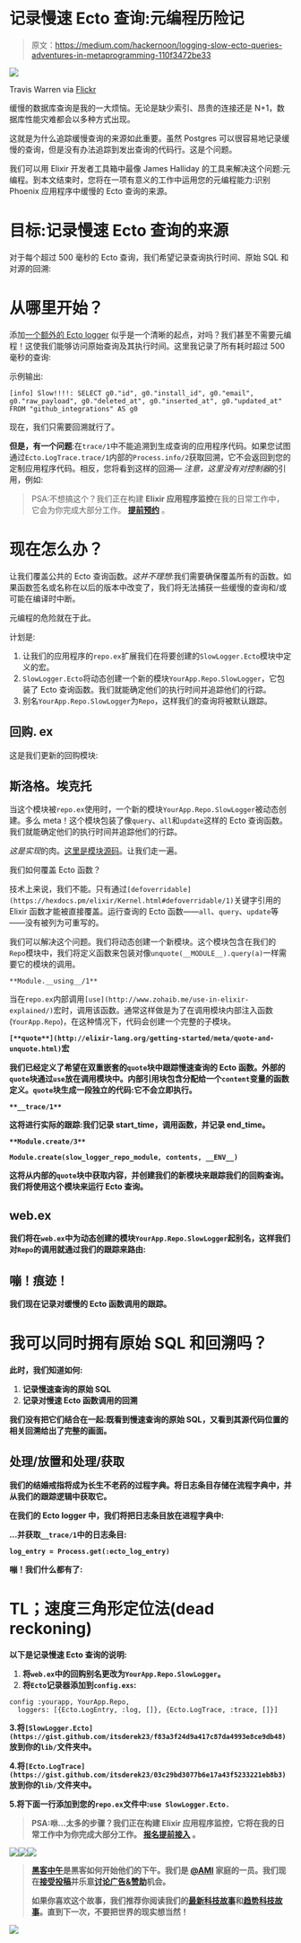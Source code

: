 # 记录慢速 Ecto 查询:元编程历险记

> 原文：<https://medium.com/hackernoon/logging-slow-ecto-queries-adventures-in-metaprogramming-110f3472be33>

![](img/852db88c18f39e1e6519aadcf73a8062.png)

Travis Warren via [Flickr](https://www.flickr.com/photos/travis_warren123/4229031035/in/photolist-7rGTAc-9rCpAB-9rFiHY-9rFhCm-9rCrc8-6nifBe-gVq68-3CZHAC-6nnYzL-9rCnMD-9rCpqe-6nnCyq-5Fasi3-6niERM-9rFneS-9rCoSK-9rCoqk-4ATf5R-9rCqhi-4jEvec-9rFjaC-9rCkJt-bPnq62-9ngRXP-bPnnkt-bAsH5o-BFYkr-bqCcAa-bPniWK-dtJDV4-5An3R-5YjXCa-apogJM-8u5H53-jAqs1-bPneFk-apqZQ1-bAsJS9-4wbPVG-bPn7dH-2pvH9P-bAsKhC-bPnkHH-apqZGh-bPnpG6-apogav-apogT8-apqZEU-bPn4Zi-yiuZN)

缓慢的数据库查询是我的一大烦恼。无论是缺少索引、昂贵的连接还是 N+1，数据库性能灾难都会以多种方式出现。

这就是为什么追踪缓慢查询的来源如此重要。虽然 Postgres 可以很容易地记录缓慢的查询，但是没有办法追踪到发出查询的代码行。这是个问题。

我们可以用 Elixir 开发者工具箱中最像 James Halliday 的工具来解决这个问题:元编程。到本文结束时，您将在一项有意义的工作中运用您的元编程能力:识别 Phoenix 应用程序中缓慢的 Ecto 查询的来源。

# 目标:记录慢速 Ecto 查询的来源

对于每个超过 500 毫秒的 Ecto 查询，我们希望记录查询执行时间、原始 SQL 和对源的回溯:

# 从哪里开始？

添加[一个额外的 Ecto logger](https://alexgaribay.com/2016/02/27/using-elixometer-with-phoenix/) 似乎是一个清晰的起点，对吗？我们甚至不需要元编程！这使我们能够访问原始查询及其执行时间。这里我记录了所有耗时超过 500 毫秒的查询:

示例输出:

```
[info] Slow!!!!: SELECT g0."id", g0."install_id", g0."email", g0."raw_payload", g0."deleted_at", g0."inserted_at", g0."updated_at" FROM "github_integrations" AS g0
```

现在，我们只需要回溯就行了。

**但是，有一个问题**:在`trace/1`中不能追溯到生成查询的应用程序代码。如果您试图通过`Ecto.LogTrace.trace/1`内部的`Process.info/2`获取回溯，它不会返回到您的定制应用程序代码。相反，您将看到这样的回溯— *注意，这里没有对控制器*的引用，例如:

> PSA:不想搞这个？我们正在构建 **Elixir 应用程序监控**在我的日常工作中，它会为你完成大部分工作。 [**提前预约**](https://apm.scoutapp.com/elixir) 。

# 现在怎么办？

让我们覆盖公共的 Ecto 查询函数。*这并不理想*:我们需要确保覆盖所有的函数。如果函数签名或名称在以后的版本中改变了，我们将无法捕获一些缓慢的查询和/或可能在编译时中断。

元编程的危险就在于此。

计划是:

1.  让我们的应用程序的`repo.ex`扩展我们在将要创建的`SlowLogger.Ecto`模块中定义的宏。
2.  `SlowLogger.Ecto`将动态创建一个新的模块`YourApp.Repo.SlowLogger`，它包装了 Ecto 查询函数。我们就能确定他们的执行时间并追踪他们的行踪。
3.  别名`YourApp.Repo.SlowLogger`为`Repo`，这样我们的查询将被默认跟踪。

## 回购. ex

这是我们更新的回购模块:

## 斯洛格。埃克托

当这个模块被`repo.ex`使用时，一个新的模块`YourApp.Repo.SlowLogger`被动态创建。多么 meta！这个模块包装了像`query`、`all`和`update`这样的 Ecto 查询函数。我们就能确定他们的执行时间并追踪他们的行踪。

*这是实现*的肉。[这里是模块源码](https://gist.github.com/itsderek23/f83a3f24d9a417c87da4993e8ce9db48)。让我们走一遍。

我们如何覆盖 Ecto 函数？

技术上来说，我们不能。只有通过`[defoverridable](https://hexdocs.pm/elixir/Kernel.html#defoverridable/1)`关键字引用的 Elixir 函数才能被直接覆盖。运行查询的 Ecto 函数——`all`、`query`、`update`等——没有被列为可重写的。

我们可以解决这个问题。我们将动态创建一个新模块。这个模块包含在我们的`Repo`模块中，我们将定义函数来包装对像`unquote(__MODULE__).query(a)`一样需要它的模块的调用。

`**Module.__using__/1**`

当在`repo.ex`内部调用`[use](http://www.zohaib.me/use-in-elixir-explained/)`宏时，调用该函数。通常这样做是为了在调用模块内部注入函数(`YourApp.Repo`)，在这种情况下，代码会创建一个完整的子模块。

**`[**quote**](http://elixir-lang.org/getting-started/meta/quote-and-unquote.html)`**宏****

**我们已经定义了希望在双重嵌套的`quote`块中跟踪慢速查询的 Ecto 函数。外部的`quote`块通过`use`放在调用模块中。内部引用块包含分配给一个`content`变量的函数定义。`quote`块生成一段独立的代码:它不会立即执行。**

**`**__trace/1**`**

**这将进行实际的跟踪:我们记录 start_time，调用函数，并记录 end_time。**

**`**Module.create/3**`**

**`Module.create(slow_logger_repo_module, contents, __ENV__)`**

**这将从内部的`quote`块中获取内容，并创建我们的新模块来跟踪我们的回购查询。我们将使用这个模块来运行 Ecto 查询。**

## **web.ex**

**我们将在`web.ex`中为动态创建的模块`YourApp.Repo.SlowLogger`起别名，这样我们对`Repo`的调用就通过我们的跟踪来路由:**

## **嘣！痕迹！**

**我们现在记录对缓慢的 Ecto 函数调用的跟踪。**

# **我可以同时拥有原始 SQL 和回溯吗？**

**此时，我们知道如何:**

1.  **记录慢速查询的原始 SQL**
2.  **记录对慢速 Ecto 函数调用的回溯**

**我们没有把它们结合在一起:既看到慢速查询的原始 SQL，又看到其源代码位置的相关回溯给出了完整的画面。**

## **处理/放置和处理/获取**

**我们的结婚戒指将成为长生不老药的过程字典。将日志条目存储在流程字典中，并从我们的跟踪逻辑中获取它。**

**在我们的 Ecto logger 中，我们将把日志条目放在进程字典中:**

**…并获取`__trace/1`中的日志条目:**

**`log_entry = Process.get(:ecto_log_entry)`**

**嘣！我们什么都有了:**

# **TL；速度三角形定位法(dead reckoning)**

**以下是记录慢速 Ecto 查询的说明:**

1.  **将`web.ex`中的回购别名更改为`YourApp.Repo.SlowLogger`。**
2.  **将`Ecto`记录器添加到`config.exs`:**

```
config :yourapp, YourApp.Repo,  
  loggers: [{Ecto.LogEntry, :log, []}, {Ecto.LogTrace, :trace, []}]
```

**3.将`[SlowLogger.Ecto](https://gist.github.com/itsderek23/f83a3f24d9a417c87da4993e8ce9db48)`放到你的`lib/`文件夹中。**

**4.将`[Ecto.LogTrace](https://gist.github.com/itsderek23/03c29bd3077b6e17a43f5233221eb8b3)`放到你的`lib/`文件夹中。**

**5.将下面一行添加到您的`repo.ex`文件中:`use SlowLogger.Ecto.`**

> **PSA:咻…太多的步骤？我们正在构建 **Elixir 应用程序监控**，它将在我的日常工作中为你完成大部分工作。 [**报名提前接入**](https://apm.scoutapp.com/elixir) 。**

**[![](img/50ef4044ecd4e250b5d50f368b775d38.png)](http://bit.ly/HackernoonFB)****[![](img/979d9a46439d5aebbdcdca574e21dc81.png)](https://goo.gl/k7XYbx)****[![](img/2930ba6bd2c12218fdbbf7e02c8746ff.png)](https://goo.gl/4ofytp)**

> **[黑客中午](http://bit.ly/Hackernoon)是黑客如何开始他们的下午。我们是 [@AMI](http://bit.ly/atAMIatAMI) 家庭的一员。我们现在[接受投稿](http://bit.ly/hackernoonsubmission)并乐意[讨论广告&赞助](mailto:partners@amipublications.com)机会。**
> 
> **如果你喜欢这个故事，我们推荐你阅读我们的[最新科技故事](http://bit.ly/hackernoonlatestt)和[趋势科技故事](https://hackernoon.com/trending)。直到下一次，不要把世界的现实想当然！**

**![](img/be0ca55ba73a573dce11effb2ee80d56.png)**